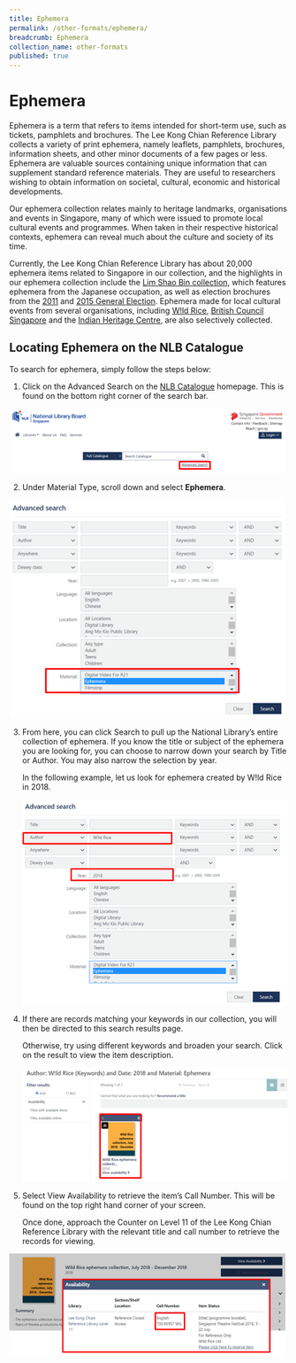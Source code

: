 ```yaml
---
title: Ephemera
permalink: /other-formats/ephemera/
breadcrumb: Ephemera
collection_name: other-formats
published: true
---
```


# **Ephemera**

Ephemera is a term that refers to items intended for short-term use, such as tickets, pamphlets and brochures. The Lee Kong Chian Reference Library collects a variety of print ephemera, namely leaflets, pamphlets, brochures, information sheets, and other minor documents of a few pages or less. Ephemera are valuable sources containing unique information that can supplement standard reference materials. They are useful to researchers wishing to obtain information on societal, cultural, economic and historical developments.

Our ephemera collection relates mainly to heritage landmarks, organisations and events in Singapore, many of which were issued to promote local cultural events and programmes. When taken in their respective historical contexts, ephemera can reveal much about the culture and society of its time. 

Currently, the Lee Kong Chian Reference Library has about 20,000 ephemera items related to Singapore in our collection, and the highlights in our ephemera collection include the [Lim Shao Bin collection](https://eservice.nlb.gov.sg/item_holding.aspx?bid=204372942), which features ephemera from the Japanese occupation, as well as election brochures from the [2011](https://eservice.nlb.gov.sg/item_holding.aspx?bid=14283091) and [2015 General Election](https://eservice.nlb.gov.sg/item_holding.aspx?bid=204376658). Ephemera made for local cultural events from several organisations, including [W!ld Rice](https://eservice.nlb.gov.sg/item_holding.aspx?bid=205261778), [British Council Singapore](https://eservice.nlb.gov.sg/item_holding.aspx?bid=205262382) and the [Indian Heritage Centre](https://eservice.nlb.gov.sg/item_holding.aspx?bid=203771151), are also selectively collected.

## **Locating Ephemera on the NLB Catalogue**

To search for ephemera, simply follow the steps below:

1. Click on the Advanced Search on the [NLB Catalogue](https://catalogue.nlb.gov.sg/) homepage. This is found on the bottom right corner of the search bar. 

  <img src="\images\other-formats\ephemera-01.png" style="width:500px;" />

2. Under Material Type, scroll down and select **Ephemera**.


  <img src="\images\other-formats\ephemera-02.png" style="width:500px;" />

3. From here, you can click Search to pull up the National Library’s entire collection of ephemera. If you know the title or subject of the ephemera you are looking for, you can choose to narrow down your search by Title or Author. You may also narrow the selection by year. 

   In the following example, let us look for ephemera created by W!ld Rice in 2018.

   <img src="\images\other-formats\ephemera-03.png" style="width:500px;" />

4. If there are records matching your keywords in our collection, you will then be directed to this search results page. 

   Otherwise, try using different keywords and broaden your search. Click on the result to view the item description. 

   <img src="\images\other-formats\ephemera-04.png" style="width:500px;" />

6. Select View Availability to retrieve the item’s Call Number. This will be found on the top right hand corner of your screen. 
   
     Once done, approach the Counter on Level 11 of the Lee Kong Chian Reference Library with the relevant title and call number to retrieve the records for viewing.

  <img src="\images\other-formats\ephemera-05.png" style="width:500px;" />
